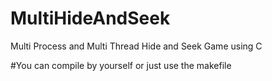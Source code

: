 # MultiHideAndSeek
Multi Process and Multi Thread Hide and Seek Game using C

#You can compile by yourself or just use the makefile
